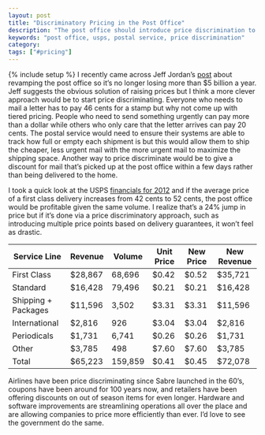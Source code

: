 ```yaml
---
layout: post
title: "Discriminatory Pricing in the Post Office"
description: "The post office should introduce price discrimination to make up for the $5B loss in 2012"
keywords: "post office, usps, postal service, price discrimination"
category:
tags: ["#pricing"]
---
```

{% include setup %}
I recently came across Jeff Jordan’s <a href="http://jeff.a16z.com/2012/10/30/avoiding-financial-armageddon-at-the-post-office/" target="_blank">post</a> about revamping the post office so it’s no longer losing more than $5 billion a year. Jeff suggests the obvious solution of raising prices but I think a more clever approach would be to start price discriminating. Everyone who needs to mail a letter has to pay 46 cents for a stamp but why not come up with tiered pricing. People who need to send something urgently can pay more than a dollar while others who only care that the letter arrives can pay 20 cents. The postal service would need to ensure their systems are able to track how full or empty each shipment is but this would allow them to ship the cheaper, less urgent mail with the more urgent mail to maximize the shipping space. Another way to price discriminate would be to give a discount for mail that’s picked up at the post office within a few days rather than being delivered to the home.

I took a quick look at the USPS <a href="http://about.usps.com/who-we-are/financials/welcome.htm" target="_blank">financials for 2012</a> and if the average price of a first class delivery increases from 42 cents to 52 cents, the post office would be profitable given the same volume. I realize that’s a 24% jump in price but if it’s done via a price discriminatory approach, such as introducing multiple price points based on delivery guarantees, it won’t feel as drastic.

<table class="table">
    <thead>
        <tr>
            <th>Service Line</th>
            <th>Revenue</th>
            <th>Volume</th>
            <th>Unit Price</th>
            <th>New Price</th>
            <th>New Revenue</th>
        </tr>
    </thead>
    <tbody>
        <tr>
            <td>First Class</td>
            <td>$28,867</td>
            <td>68,696</td>
            <td>$0.42</td>
            <td class="highlight">$0.52</td>
            <td class="highlight">$35,721</td>
        </tr>
        <tr>
            <td>Standard</td>
            <td>$16,428</td>
            <td>79,496</td>
            <td>$0.21</td>
            <td>$0.21</td>
            <td>$16,428</td>
        </tr>
        <tr>
            <td>Shipping + Packages</td>
            <td>$11,596</td>
            <td>3,502</td>
            <td>$3.31</td>
            <td>$3.31</td>
            <td>$11,596</td>
        </tr>
        <tr>
            <td>International</td>
            <td>$2,816</td>
            <td>926</td>
            <td>$3.04</td>
            <td>$3.04</td>
            <td>$2,816</td>
        </tr>
        <tr>
            <td>Periodicals</td>
            <td>$1,731</td>
            <td>6,741</td>
            <td>$0.26</td>
            <td>$0.26</td>
            <td>$1,731</td>
        </tr>
        <tr>
            <td>Other</td>
            <td>$3,785</td>
            <td>498</td>
            <td>$7.60</td>
            <td>$7.60</td>
            <td>$3,785</td>
        </tr>
        <tr>
            <td>Total</td>
            <td>$65,223</td>
            <td>159,859</td>
            <td>$0.41</td>
            <td>$0.45</td>
            <td class="highlight">$72,078</td>
        </tr>
    </tbody>
</table>

Airlines have been price discriminating since Sabre launched in the 60’s, coupons have been around for 100 years now, and retailers have been offering discounts on out of season items for even longer. Hardware and software improvements are streamlining operations all over the place and are allowing companies to price more efficiently than ever. I’d love to see the government do the same.